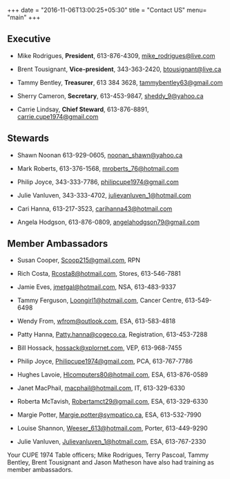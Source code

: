 +++
date = "2016-11-06T13:00:25+05:30"
title = "Contact US"
menu= "main"
+++
## Executive

- Mike Rodrigues, **President**, 613-876-4309, [mike_rodrigues@live.com](mailto:mike_rodrigues@live.com)

- Brent Tousignant, **Vice-president**, 343-363-2420, [btousignant@live.ca](mailto:btousignant@live.ca)

- Tammy Bentley, **Treasurer**, 613 384 3628, [tammybentley63@gmail.com](mailto:tammybentley63@gmail.com)

- Sherry Cameron, **Secretary**, 613-453-9847, [sheddy_9@yahoo.ca](mailto:sheddy_9@yahoo.ca)

- Carrie Lindsay, **Chief Steward**, 613-876-8891, [carrie.cupe1974@gmail.com](mailto:carrie.cupe1974@gmail.com)



## Stewards

- Shawn Noonan 613-929-0605, [noonan_shawn@yahoo.ca](mailto:noonan_shawn@yahoo.ca)

- Mark Roberts, 613-376-1568, [mroberts_76@hotmail.com](mailto:mroberts_76@hotmail.com)

- Philip Joyce, 343-333-7786, [philipcupe1974@gmail.com](mailto:philipcupe1974@gmail.com)

- Julie Vanluven, 343-333-4702, [julievanluven_1@hotmail.com](mailto:julievanluven_1@hotmail.com)

- Cari Hanna, 613-217-3523, [carihanna43@hotmail.com](mailto:carihanna43@hotmail.com)

- Angela Hodgson, 613-876-0809, [angelahodgson79@gmail.com](mailto:angelahodgson79@gmail.com)

## Member Ambassadors


- Susan Cooper, Scoop215@gmail.com, RPN

- Rich Costa, Rcosta8@hotmail.com, Stores, 613-546-7881

- Jamie Eves, jmetgal@hotmail.com, NSA, 613-483-9337

- Tammy Ferguson, Loongirl1@hotmail.com, Cancer Centre, 613-549-6498

- Wendy From, wfrom@outlook.com, ESA, 613-583-4818

- Patty Hanna, Patty.hanna@cogeco.ca, Registration, 613-453-7288

- Bill Hossack, hossack@xplornet.com, VEP, 613-968-7455

- Philip Joyce, Philipcupe1974@gmail.com, PCA, 613-767-7786

- Hughes Lavoie, Hlcomputers80@hotmail.com, ESA, 613-876-0589

- Janet MacPhail, macphail@hotmail.com, IT, 613-329-6330

- Roberta McTavish, Robertamct29@gmail.com, ESA, 613-329-6330

- Margie Potter, Margie.potter@sympatico.ca, ESA, 613-532-7990

- Louise Shannon, Weeser_613@hotmail.com, Porter, 613-449-9290

- Julie Vanluven, Julievanluven_1@hotmail.com, ESA, 613-767-2330

 

Your CUPE 1974 Table officers; Mike Rodrigues, Terry Pascoal, Tammy Bentley, Brent Tousignant and Jason Matheson have also had training as member ambassadors. 

